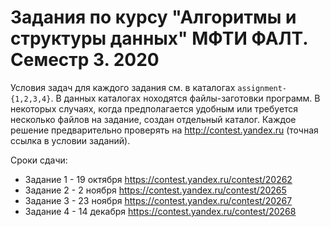 # Задания по курсу "Алгоритмы и структуры данных" МФТИ ФАЛТ. Семестр 3. 2020

Условия задач для каждого задания см. в каталогах `assignment-{1,2,3,4}`.
В данных каталогах ноходятся файлы-заготовки программ. В некоторых случаях, когда предполагается удобным или требуется несколько файлов на задание, создан отдельный каталог.
Каждое решение предварительно проверять на http://contest.yandex.ru (точная ссылка
в условии заданий).

Сроки сдачи:
- Задание 1 - 19 октября  https://contest.yandex.ru/contest/20262
- Задание 2 - 2 ноября    https://contest.yandex.ru/contest/20265
- Задание 3 - 23 ноября   https://contest.yandex.ru/contest/20267
- Задание 4 - 14 декабря  https://contest.yandex.ru/contest/20268
